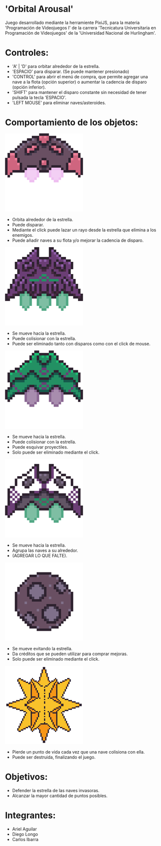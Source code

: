 # 'Orbital Arousal'

Juego desarrollado mediante la herramiente PixiJS, para la materia 'Programación de Videojuegos I' de la carrera 'Tecnicatura Universitaria en Programación de Videojuegos' de la 'Universidad Nacional de Hurlingham'.

# Controles:

- 'A' | 'D' para orbitar alrededor de la estrella.
- 'ESPACIO' para disparar. (Se puede mantener presionado)
- 'CONTROL' para abrir el menú de compra, que permite agregar una nave a la flota (opción superior) o aumentar la cadencia de disparo (opción inferior).
- 'SHIFT' para mantener el disparo constante sin necesidad de tener pulsada la tecla 'ESPACIO'.
- 'LEFT MOUSE' para eliminar naves/asteroides.

# Comportamiento de los objetos:

![Player](./readme-images/player_ship1.png)

- Orbita alrededor de la estrella.
- Puede disparar.
- Mediante el click puede lazar un rayo desde la estrella que elimina a los enemigos.
- Puede añadir naves a su flota y/o mejorar la cadencia de disparo.

![Normal Enemy](./readme-images/enemy1_ship1.png)

- Se mueve hacia la estrella.
- Puede colisionar con la estrella.
- Puede ser eliminado tanto con disparos como con el click de mouse.

![Doge Enemy](./readme-images/enemy2_ship1.png)

- Se mueve hacia la estrella.
- Puede colisionar con la estrella.
- Puede esquivar proyectiles.
- Solo puede ser eliminado mediante el click.

![Commander Enemy](./readme-images/commander_ship1.png)

- Se mueve hacia la estrella.
- Agrupa las naves a su alrededor.
- (AGREGAR LO QUE FALTE).

![Asteroid](./readme-images/asteroid1.png)

- Se mueve evitando la estrella.
- Da créditos que se pueden utilizar para comprar mejoras.
- Solo puede ser eliminado mediante el click.

![Estrella](./readme-images/star1.png)

- Pierde un punto de vida cada vez que una nave colisiona con ella.
- Puede ser destruida, finalizando el juego.

# Objetivos:

- Defender la estrella de las naves invasoras.
- Alcanzar la mayor cantidad de puntos posibles.

# Integrantes:

- Ariel Aguilar
- Diego Longo
- Carlos Ibarra